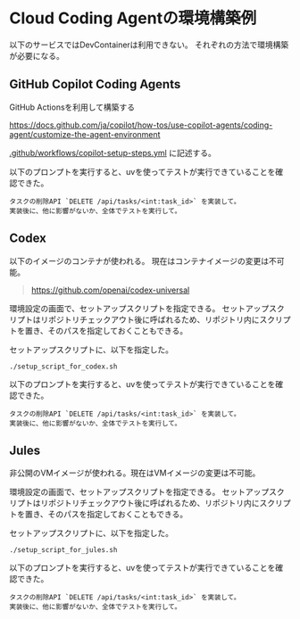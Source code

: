 # Cloud Coding Agentの環境構築例

以下のサービスではDevContainerは利用できない。
それぞれの方法で環境構築が必要になる。

## GitHub Copilot Coding Agents

GitHub Actionsを利用して構築する

https://docs.github.com/ja/copilot/how-tos/use-copilot-agents/coding-agent/customize-the-agent-environment

[.github/workflows/copilot-setup-steps.yml](.github/workflows/copilot-setup-steps.yml) に記述する。

以下のプロンプトを実行すると、uvを使ってテストが実行できていることを確認できた。

```
タスクの削除API `DELETE /api/tasks/<int:task_id>` を実装して。
実装後に、他に影響がないか、全体でテストを実行して。
```

## Codex

以下のイメージのコンテナが使われる。
現在はコンテナイメージの変更は不可能。

> https://github.com/openai/codex-universal

環境設定の画面で、セットアップスクリプトを指定できる。
セットアップスクリプトはリポジトリチェックアウト後に呼ばれるため、リポジトリ内にスクリプトを置き、そのパスを指定しておくこともできる。

セットアップスクリプトに、以下を指定した。

```
./setup_script_for_codex.sh
```

以下のプロンプトを実行すると、uvを使ってテストが実行できていることを確認できた。

```
タスクの削除API `DELETE /api/tasks/<int:task_id>` を実装して。
実装後に、他に影響がないか、全体でテストを実行して。
```

## Jules

非公開のVMイメージが使われる。現在はVMイメージの変更は不可能。

環境設定の画面で、セットアップスクリプトを指定できる。
セットアップスクリプトはリポジトリチェックアウト後に呼ばれるため、リポジトリ内にスクリプトを置き、そのパスを指定しておくこともできる。

セットアップスクリプトに、以下を指定した。

```
./setup_script_for_jules.sh
```

以下のプロンプトを実行すると、uvを使ってテストが実行できていることを確認できた。

```
タスクの削除API `DELETE /api/tasks/<int:task_id>` を実装して。
実装後に、他に影響がないか、全体でテストを実行して。
```